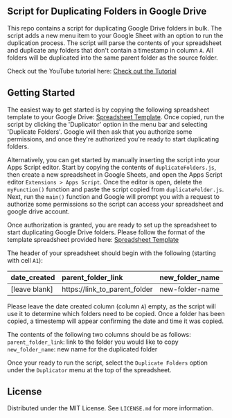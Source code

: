 <!-- DESCRIPTION -->
## Script for Duplicating Folders in Google Drive

This repo contains a script for duplicating Google Drive folders in bulk. The script adds a new menu item to your Google Sheet with an option to run the duplication process. The script will parse the contents of your spreadsheet and duplicate any folders that don't contain a timestamp in column `A`. All folders will be duplicated into the same parent folder as the source folder.

Check out the YouTube tutorial here: [Check out the Tutorial](https://youtu.be/9n0SCQFaZyw)

## Getting Started

The easiest way to get started is by copying the following spreadsheet template to your Google Drive: [Spreadsheet Template](https://docs.google.com/spreadsheets/d/1psxqXe_9PG5ITPYeU5Sk8Fm0PhjihfsphqN-TAkeEio/edit?usp=sharing). Once copied, run the script by clicking the 'Duplicator' option in the menu bar and selecting 'Duplicate Folders'. Google will then ask that you authorize some permissions, and once they're authorized you're ready to start duplicating folders.

Alternatively, you can get started by manually inserting the script into your Apps Script editor. Start by copying the contents of `duplicateFolders.js`, then create a new spreadsheet in Google Sheets, and open the Apps Script editor `Extensions > Apps Script`. Once the editor is open, delete the `myFunction()` function and paste the script copied from `duplicateFolder.js`. Next, run the `main()` function and Google will prompt you with a request to authorize some permissions so the script can access your spreadsheet and google drive account. 

Once authorization is granted, you are ready to set up the spreadsheet to start duplicating Google Drive folders. Please follow the format of the template spreadsheet provided here: [Spreadsheet Template](https://docs.google.com/spreadsheets/d/1psxqXe_9PG5ITPYeU5Sk8Fm0PhjihfsphqN-TAkeEio/edit?usp=sharing)

The header of your spreadsheet should begin with the following (starting with cell `A1`): 

| date_created   | parent_folder_link             | new_folder_name  |
|:---------------|:-------------------------------|:-----------------|
| [leave blank]  | https://link_to_parent_folder  | new-folder-name  |

Please leave the date created column (column `A`) empty, as the script will use it to determine which folders need to be copied. Once a folder has been copied, a timestemp will appear confirming the date and time it was copied.

The contents of the following two columns should be as follows:\
`parent_folder_link`: link to the folder you would like to copy\
`new_folder_name`: new name for the duplicated folder

Once your ready to run the script, select the `Duplicate Folders` option under the `Duplicator` menu at the top of the spreadsheet.

<!-- LICENSE -->
## License

Distributed under the MIT License. See `LICENSE.md` for more information.